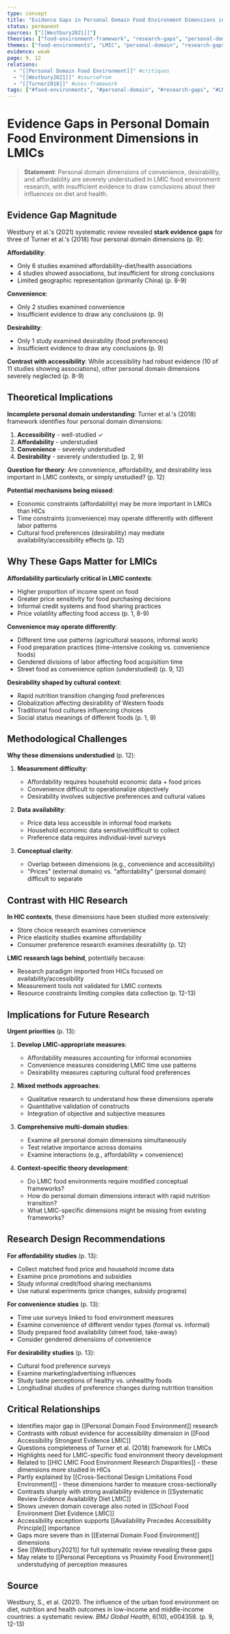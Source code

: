 ```yaml
---
type: concept
title: "Evidence Gaps in Personal Domain Food Environment Dimensions in LMICs"
status: permanent
sources: ["[[Westbury2021]]"]
theories: ["food-environment-framework", "research-gaps", "personal-domain-theory"]
themes: ["food-environments", "LMIC", "personal-domain", "research-gaps", "affordability", "convenience", "desirability"]
evidence: weak
page: 9, 12
relations:
  - "[[Personal Domain Food Environment]]" #critiques
  - "[[Westbury2021]]" #sourceFrom
  - "[[Turner2018]]" #uses-framework
tags: ["#food-environments", "#personal-domain", "#research-gaps", "#LMIC", "#affordability", "#convenience", "#desirability", "#Westbury2021"]
---
```


# Evidence Gaps in Personal Domain Food Environment Dimensions in LMICs

> **Statement**: Personal domain dimensions of convenience, desirability, and affordability are severely understudied in LMIC food environment research, with insufficient evidence to draw conclusions about their influences on diet and health.

## Evidence Gap Magnitude

Westbury et al.'s (2021) systematic review revealed **stark evidence gaps** for three of Turner et al.'s (2018) four personal domain dimensions (p. 9):

**Affordability**:
- Only 6 studies examined affordability-diet/health associations
- 4 studies showed associations, but insufficient for strong conclusions
- Limited geographic representation (primarily China) (p. 8-9)

**Convenience**:
- Only 2 studies examined convenience
- Insufficient evidence to draw any conclusions (p. 9)

**Desirability**:
- Only 1 study examined desirability (food preferences)
- Insufficient evidence to draw any conclusions (p. 9)

**Contrast with accessibility**: While accessibility had robust evidence (10 of 11 studies showing associations), other personal domain dimensions severely neglected (p. 8-9)

## Theoretical Implications

**Incomplete personal domain understanding**: Turner et al.'s (2018) framework identifies four personal domain dimensions:
1. **Accessibility** - well-studied ✓
2. **Affordability** - understudied
3. **Convenience** - severely understudied
4. **Desirability** - severely understudied (p. 2, 9)

**Question for theory**: Are convenience, affordability, and desirability less important in LMIC contexts, or simply unstudied? (p. 12)

**Potential mechanisms being missed**:
- Economic constraints (affordability) may be more important in LMICs than HICs
- Time constraints (convenience) may operate differently with different labor patterns
- Cultural food preferences (desirability) may mediate availability/accessibility effects (p. 12)

## Why These Gaps Matter for LMICs

**Affordability particularly critical in LMIC contexts**:
- Higher proportion of income spent on food
- Greater price sensitivity for food purchasing decisions
- Informal credit systems and food sharing practices
- Price volatility affecting food access (p. 1, 8-9)

**Convenience may operate differently**:
- Different time use patterns (agricultural seasons, informal work)
- Food preparation practices (time-intensive cooking vs. convenience foods)
- Gendered divisions of labor affecting food acquisition time
- Street food as convenience option (understudied) (p. 9, 12)

**Desirability shaped by cultural context**:
- Rapid nutrition transition changing food preferences
- Globalization affecting desirability of Western foods
- Traditional food cultures influencing choices
- Social status meanings of different foods (p. 1, 9)

## Methodological Challenges

**Why these dimensions understudied** (p. 12):

1. **Measurement difficulty**:
   - Affordability requires household economic data + food prices
   - Convenience difficult to operationalize objectively
   - Desirability involves subjective preferences and cultural values

2. **Data availability**:
   - Price data less accessible in informal food markets
   - Household economic data sensitive/difficult to collect
   - Preference data requires individual-level surveys

3. **Conceptual clarity**:
   - Overlap between dimensions (e.g., convenience and accessibility)
   - "Prices" (external domain) vs. "affordability" (personal domain) difficult to separate

## Contrast with HIC Research

**In HIC contexts**, these dimensions have been studied more extensively:
- Store choice research examines convenience
- Price elasticity studies examine affordability
- Consumer preference research examines desirability (p. 12)

**LMIC research lags behind**, potentially because:
- Research paradigm imported from HICs focused on availability/accessibility
- Measurement tools not validated for LMIC contexts
- Resource constraints limiting complex data collection (p. 12-13)

## Implications for Future Research

**Urgent priorities** (p. 13):

1. **Develop LMIC-appropriate measures**:
   - Affordability measures accounting for informal economies
   - Convenience measures considering LMIC time use patterns
   - Desirability measures capturing cultural food preferences

2. **Mixed methods approaches**:
   - Qualitative research to understand how these dimensions operate
   - Quantitative validation of constructs
   - Integration of objective and subjective measures

3. **Comprehensive multi-domain studies**:
   - Examine all personal domain dimensions simultaneously
   - Test relative importance across domains
   - Examine interactions (e.g., affordability × convenience)

4. **Context-specific theory development**:
   - Do LMIC food environments require modified conceptual frameworks?
   - How do personal domain dimensions interact with rapid nutrition transition?
   - What LMIC-specific dimensions might be missing from existing frameworks?

## Research Design Recommendations

**For affordability studies** (p. 13):
- Collect matched food price and household income data
- Examine price promotions and subsidies
- Study informal credit/food sharing mechanisms
- Use natural experiments (price changes, subsidy programs)

**For convenience studies** (p. 13):
- Time use surveys linked to food environment measures
- Examine convenience of different vendor types (formal vs. informal)
- Study prepared food availability (street food, take-away)
- Consider gendered dimensions of convenience

**For desirability studies** (p. 13):
- Cultural food preference surveys
- Examine marketing/advertising influences
- Study taste perceptions of healthy vs. unhealthy foods
- Longitudinal studies of preference changes during nutrition transition

## Critical Relationships

- Identifies major gap in [[Personal Domain Food Environment]] research
- Contrasts with robust evidence for accessibility dimension in [[Food Accessibility Strongest Evidence LMIC]]
- Questions completeness of Turner et al. (2018) framework for LMICs
- Highlights need for LMIC-specific food environment theory development
- Related to [[HIC LMIC Food Environment Research Disparities]] - these dimensions more studied in HICs
- Partly explained by [[Cross-Sectional Design Limitations Food Environment]] - these dimensions harder to measure cross-sectionally
- Contrasts sharply with strong availability evidence in [[Systematic Review Evidence Availability Diet LMIC]]
- Shows uneven domain coverage also noted in [[School Food Environment Diet Evidence LMIC]]
- Accessibility exception supports [[Availability Precedes Accessibility Principle]] importance
- Gaps more severe than in [[External Domain Food Environment]] dimensions
- See [[Westbury2021]] for full systematic review revealing these gaps
- May relate to [[Personal Perceptions vs Proximity Food Environment]] understudying of perception measures

## Source

Westbury, S., et al. (2021). The influence of the urban food environment on diet, nutrition and health outcomes in low-income and middle-income countries: a systematic review. *BMJ Global Health*, 6(10), e004358. (p. 9, 12-13)
